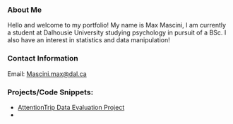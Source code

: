 
### About Me
Hello and welcome to my portfolio! 
My name is Max Mascini, I am currently a student at Dalhousie University studying psychology in pursuit of a BSc.
I also have an interest in statistics and data manipulation!

### Contact Information
Email: [Mascini.max@dal.ca](mailto:mascini.max@dal.ca)

### Projects/Code Snippets:
- [AttentionTrip Data Evaluation Project](https://github.com/Skr0ut/3131-3505-Data)
- 
